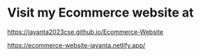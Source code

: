 # Visit my Ecommerce website at
https://jayanta2023cse.github.io/Ecommerce-Website

https://ecommerce-website-jayanta.netlify.app/

 
